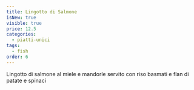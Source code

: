 ```yaml
---
title: Lingotto di Salmone
isNew: true
visible: true
price: 12.5
categories:
  - piatti-unici
tags:
  - fish
order: 6
---
```


Lingotto di salmone al miele e mandorle servito con riso basmati e flan di patate e spinaci
